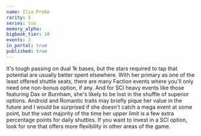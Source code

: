 ```yaml
---
name: Ilia Probe
rarity: 5
series: tos
memory_alpha:
bigbook_tier: 10
events: 3
in_portal: true
published: true
---
```


It's tough passing on dual 1k bases, but the stars required to tap that potential are usually better spent elsewhere. With her primary as one of the least offered shuttle seats, there are many Faction events where you'll only need one non-bonus option, if any. And for SCI heavy events like those featuring Dax or Burnham, she's likely to be lost in the shuffle of superior options. Android and Romantic traits may briefly pique her value in the future and I would be surprised if she doesn't catch a mega event at some point, but the vast majority of the time her upper limit is a few extra percentage points for daily shuttles. If you want to invest in a SCI option, look for one that offers more flexibility in other areas of the game.
